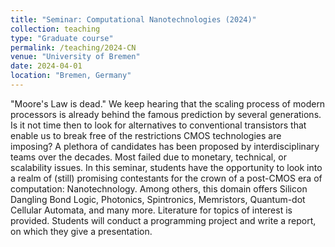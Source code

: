 ```yaml
---
title: "Seminar: Computational Nanotechnologies (2024)"
collection: teaching
type: "Graduate course"
permalink: /teaching/2024-CN
venue: "University of Bremen"
date: 2024-04-01
location: "Bremen, Germany"
---
```


"Moore's Law is dead." We keep hearing that the scaling process of modern processors is already behind the famous prediction by several generations. Is it not time then to look for alternatives to conventional transistors that enable us to break free of the restrictions CMOS technologies are imposing? A plethora of candidates has been proposed by interdisciplinary teams over the decades. Most failed due to monetary, technical, or scalability issues. In this seminar, students have the opportunity to look into a realm of (still) promising contestants for the crown of a post-CMOS era of computation: Nanotechnology. Among others, this domain offers Silicon Dangling Bond Logic, Photonics, Spintronics, Memristors, Quantum-dot Cellular Automata, and many more. Literature for topics of interest is provided. Students will conduct a programming project and write a report, on which they give a presentation.
